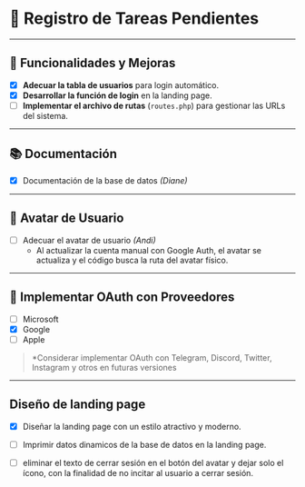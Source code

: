 # 📝 Registro de Tareas Pendientes

---

## 🔧 Funcionalidades y Mejoras

- [x] **Adecuar la tabla de usuarios** para login automático.
- [x] **Desarrollar la función de login** en la landing page.
- [ ] **Implementar el archivo de rutas** (`routes.php`) para gestionar las URLs del sistema.

---

## 📚 Documentación

- [x] Documentación de la base de datos _(Diane)_

---

## 👤 Avatar de Usuario

- [ ] Adecuar el avatar de usuario _(Andi)_
  - Al actualizar la cuenta manual con Google Auth, el avatar se actualiza y el código busca la ruta del avatar físico.

---

## 🔗 Implementar OAuth con Proveedores

- [ ] Microsoft
- [x] Google
- [ ] Apple

> \*Considerar implementar OAuth con Telegram, Discord, Twitter, Instagram y otros en futuras versiones

---

## Diseño de landing page

- [x] Diseñar la landing page con un estilo atractivo y moderno.
- [ ] Imprimir datos dinamicos de la base de datos en la landing page.
- [ ] eliminar el texto de cerrar sesión en el botón del avatar y dejar solo el ícono, con la finalidad de no incitar al usuario a cerrar sesión.

